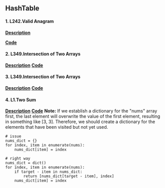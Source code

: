 ## HashTable

#### 1. L242.Valid Anagram

**[Description](https://leetcode.com/problems/valid-anagram/description/)**

**[Code](./242.valid-anagram.py)**

#### 2. L349.Intersection of Two Arrays
**[Description](https://leetcode.com/problems/intersection-of-two-arrays/description/)**
**[Code](./349.intersection-of-two-arrays.py)**

#### 3. L349.Intersection of Two Arrays
**[Description](https://leetcode.com/problems/happy-number/description/)**
**[Code](./202.happy-number.py)**

#### 4. L1.Two Sum
**[Description](https://leetcode.com/problems/two-sum/description/)**
**[Code](./1.two-sum.py)**
**Note:**
If we establish a dictionary for the "nums" array first, the last element will overwrite the value of the first element, resulting in something like [3, 3]. Therefore, we should create a dictionary for the elements that have been visited but not yet used.
```
# issue
nums_dict = {}
for index, item in enumerate(nums):
    nums_dict[item] = index
```

```
# right way
nums_dict = dict()
for index, item in enumerate(nums):
    if target - item in nums_dict:
        return [nums_dict[target - item], index]
    nums_dict[item] = index
```